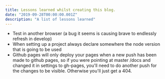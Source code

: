 ```yaml
---
title: Lessons learned whilst creating this blog.
date: "2019-09-28T00:00:00.001Z"
description: "A list of lessons learned"
---
```

 - Test in another browser (a bug it seems is causing brave to endlessly refresh in develop)
 - When setting up a project always declare somewhere the node version that is going to be used
 - Github pages will only deploy your pages when a new push has been made to github pages, so if you were pointing at master /docs and changed it in settings to gh-pages, you'll need to do another push for the changes to be visible. Otherwise you'll just get a 404.